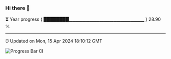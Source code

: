 ### Hi there 👋

⏳ Year progress { ████████▁▁▁▁▁▁▁▁▁▁▁▁▁▁▁▁▁▁▁▁▁▁ } 28.90 %

---

⏰ Updated on Mon, 15 Apr 2024 18:10:12 GMT

![Progress Bar CI](https://github.com/Shyam-Makwana/GitHub-Actions-Demo/workflows/Progress%20Bar%20CI/badge.svg)
